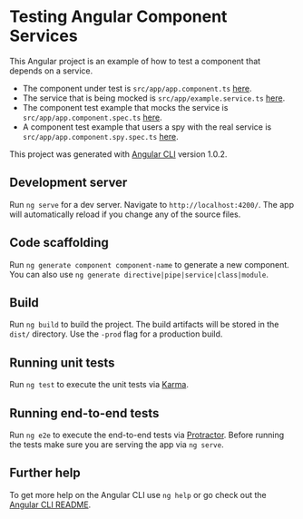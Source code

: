 # Testing Angular Component Services

This Angular project is an example of how to test a component that depends on a service.

* The component under test is `src/app/app.component.ts` [here](https://github.com/SpaceFozzy/angular-testing-component-services/blob/master/src/app/app.component.spec.ts).
* The service that is being mocked is `src/app/example.service.ts` [here](https://github.com/SpaceFozzy/angular-testing-component-services/blob/master/src/app/example.service.ts).
* The component test example that mocks the service is `src/app/app.component.spec.ts` [here](https://github.com/SpaceFozzy/angular-testing-component-services/blob/master/src/app/app.component.spec.ts).
* A component test example that users a spy with the real service is `src/app/app.component.spy.spec.ts` [here](https://github.com/SpaceFozzy/angular-testing-component-services/blob/master/src/app/app.component.spy.spec.ts).

This project was generated with [Angular CLI](https://github.com/angular/angular-cli) version 1.0.2.

## Development server

Run `ng serve` for a dev server. Navigate to `http://localhost:4200/`. The app will automatically reload if you change any of the source files.

## Code scaffolding

Run `ng generate component component-name` to generate a new component. You can also use `ng generate directive|pipe|service|class|module`.

## Build

Run `ng build` to build the project. The build artifacts will be stored in the `dist/` directory. Use the `-prod` flag for a production build.

## Running unit tests

Run `ng test` to execute the unit tests via [Karma](https://karma-runner.github.io).

## Running end-to-end tests

Run `ng e2e` to execute the end-to-end tests via [Protractor](http://www.protractortest.org/).
Before running the tests make sure you are serving the app via `ng serve`.

## Further help

To get more help on the Angular CLI use `ng help` or go check out the [Angular CLI README](https://github.com/angular/angular-cli/blob/master/README.md).
